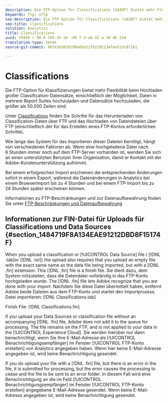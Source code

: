 ```yaml
---
description: Die FTP-Option für Classifications (SAINT) bietet mehr Flexibilität beim Hochladen großer Classification-Datensätze. So können u. a. auch Daten in mehrere Report Suites und Datensätze mit mehr als 50.000 Zeilen hochgeladen werden.
keywords: ftp; sftp
seo-description: Die FTP-Option für Classifications (SAINT) bietet mehr Flexibilität beim Hochladen großer Classification-Datensätze. So können u. a. auch Daten in mehrere Report Suites und Datensätze mit mehr als 50.000 Zeilen hochgeladen werden.
seo-title: Classifications
solution: Analytics
title: Classifications
uuid: 35936 c 98-b 785-43 eb -89 f 4-ab 42 a 10 db 256
translation-type: tm+mt
source-git-commit: 86fe1b3650100a05e52fb2102134fee515c871b1

---
```



# Classifications

Die FTP-Option für Klassifizierungen bietet mehr Flexibilität beim Hochladen großer Classification-Datensätze, einschließlich der Möglichkeit, Daten in mehrere Report Suites hochzuladen und Datensätze hochzuladen, die größer als 50.000 Zeilen sind.

Unter [Classifications](https://marketing.adobe.com/resources/help/en_US/reference/c_working_with_saint.html) finden Sie Schritte für das Herunterladen von Classification-Daten über FTP und das Hochladen von Datendateien über FTP (einschließlich der für das Erstellen eines FTP-Kontos erforderlichen Schritte).

Wie lange das System für das Importieren dieser Dateien benötigt, hängt von verschiedenen Faktoren ab. Wenn eine hochgeladene Datei nach 6 Stunden immer noch auf dem FTP-Server vorhanden ist, wenden Sie sich an einen unterstützten Benutzer Ihrer Organisation, damit er Kontakt mit der Adobe-Kundenunterstützung aufnimmt.

Bei einem erfolgreichen Import erscheinen die entsprechenden Änderungen sofort in einem Export, während die Datenänderungen in Analytics bei einem Browserimport bis zu 4 Stunden und bei einem FTP-Import bis zu 24 Stunden später erscheinen können.

Informationen zu FTP-Beschränkungen und zur Datenaufbewahrung finden Sie unter [FTP-Beschränkungen und Datenaufbewahrung](../../../export/ftp-and-sftp/ftp-limits.md#concept_8CAA1D8F27B3411AB902520AD6C9A70E)

## Informationen zur FIN-Datei für Uploads für Classifications und Data Sources {#section_1484719F8A134EAE91212DBD8F15174F}

When you upload a classification or [!UICONTROL Data Source] file ( [!DNL .tab]or [!DNL .txt]) the upload also requires that you upload an empty file with the exact same name as the data file being imported, but with a [!DNL .fin] extension. This [!DNL .fin] file is a finish file. Sie dient dazu, dem System mitzuteilen, dass die Datendatei vollständig in das FTP-Konto hochgeladen wurde. The [!DNL .fin] file lets Adobe recognize that you are done with your import. Nachdem Sie diese Datei übermittelt haben, entfernt Adobe beide Dateien aus dem FTP-Konto und startet den Importprozess.
Datei importieren: [!DNL Classifications.tab]

Finish File: [!DNL Classifications.fin]

If you upload your Data Sources or classification file without an accompanying [!DNL .fin] file, Adobe does not add it to the queue for processing. The file remains on the FTP, and is not applied to your data in the [!UICONTROL Experience Cloud]. Sie werden hierüber nur dann benachrichtigt, wenn Sie Ihre E-Mail-Adresse als [!UICONTROL Benachrichtigungsempfänger] im Fenster [!UICONTROL FTP-Konto erstellen] von Analytics angegeben haben. Wenn hier keine E-Mail-Adresse angegeben ist, wird keine Benachrichtigung gesendet.

If you do upload your file with a [!DNL .fin] file, but there is an error in the file, it is submitted for processing, but the error causes the processing to cease and the file to be sent to an error folder. In diesem Fall wird eine Benachrichtigung an die im Feld [!UICONTROL Benachrichtigungsempfänger] im Fenster [!UICONTROL FTP-Konto erstellen] angegebene E-Mail-Adresse gesendet. Wenn keine E-Mail-Adresse angegeben ist, wird keine Benachrichtigung gesendet.
